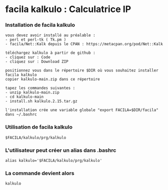 # facila kalkulo : Calculatrice IP
### Installation de facila kalkulo
```
vous devez avoir installé au préalable :
- perl et perl-tk ( Tk.pm )
- facila/Net::Kalk depuis le CPAN : https://metacpan.org/pod/Net::Kalk

téléchargez kalkulo à partir de github :
- cliquez sur : Code
- cliquez sur : Download ZIP

positionnez vous dans le répertoire $DIR où vous souhaitez installer facila kalkulo
copier kalkulo-main.zip dans ce répertoire

tapez les commandes suivantes :
- unzip kalkulo-main.zip
- cd kalkulo-main
- install.sh kalkulo.2.15.tar.gz

l'installation crée une variable globale "export FACILA=$DIR/facila" dans ~/.bashrc

```
### Utilisation de facila kalkulo
```
$FACILA/kalkulo/prg/kalkulo
```
### L'utilisateur peut créer un alias dans .bashrc
```
alias kalkulo='$FACILA/kalkulo/prg/kalkulo'
```
### La commande devient alors
```
kalkulo
```
